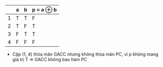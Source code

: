 |             |     a    |    b   | p =  a ⊕ b |
| ----------- | ---------| -------| ------------|
|      1      |     T    |    T   |       F     |
|      2      |     T    |    F   |       T     |
|      3      |     F    |    T   |       T     |
|      4      |     F    |    F   |       F     |

* Cặp (1, 4) thỏa mãn GACC nhưng không thỏa mãn PC, vì p không mang giá trị T
=> GACC không bao hàm PC
